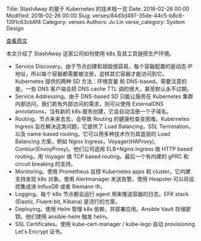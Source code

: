 Title: StashAway 的基于 Kubernetes 的技术栈一览
Date: 2018-02-26 00:00
Modified: 2018-02-26 00:00
Slug: verses/84d3d497-35de-44c5-b8c6-1391c63cb6f4
Category: verses
Authors: Ju Lin
verse_category: System Design

[查看原文](https://medium.com/stashaway-engineering/running-a-modern-infrastructure-on-kubernetes-286ad6dab002)

本文介绍了 StashAway 这家公司如何使用 k8s 及其工具链搭生产环境。

* Service Discovery。由于节点创建和销毁很容易，每个容器配置的是动态 IP 地址，所以每个容器都需要被注册，这样其它容器才能访问到它。Kubernetes 提供的两种 SD 方法：环境变量 和 DNS-based。需要注意的是，一些 DNS 客户端会把 DNS cache TTL 调的很大，甚至默认永不过期。
* Service Addressing。由于 DNS-based SD 只能让服务在 Kubernetes 集群内部访问，我们若有外部访问的需求，则可以使用 ExternalDNS annotations，当有新的 k8s 服务创建，它会自动注册一个子域名。
* Routing。节点来来去去，会导致 Routing 的健康检查变困难。Kubernetes Ingress 旨在解决这类问题，它提供了 Load Balancing，SSL Termination，以及 name-based routing。它可以用多种技术作为其底层的 Load Balancing 方案，例如 Nginx Ingress，Voyager(HAProxy), Contour(EnvoyProxy)。他们公司选用 ELB+Nginx Ingress 做 HTTP based routing，用 Voyager 做 TCP based routing。最后一个有内建的 gPRC 和 circuit breaking 的支持。
* Monitoring。使用 Prometheus 监控 Kubernetes apps 和 cluster。它内建支持发现 k8s 对象。使用 Alertmanager 发送告警。使用 Heapster 可以将监控集成进 InfluxDB 或者 Riemann 中。
* Logging。每个 k8s 节点都会运行 agent 用来推送容器的日志。EFK stack (Elastic, Fluent-bit, Kibana) 是流行的方案。
* Deploying。使用 Helm 管理 k8s 依赖，并部署应用。Ansible Vault 存储密钥。他们使用 ansible-helm 触发 helm。
* SSL Certificates。使用 kube-cert-manager / kube-lego  自动 provisioning Let's Encrypt 证书。
